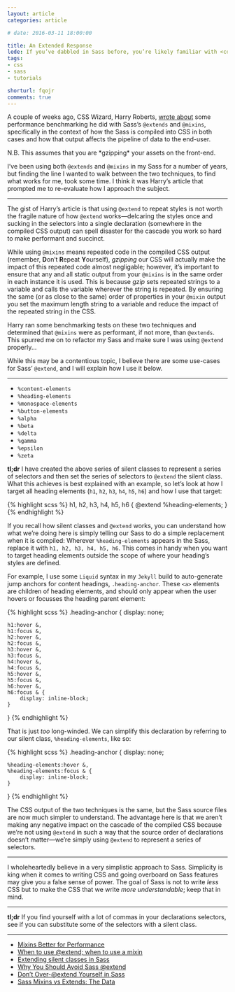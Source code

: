 ```yaml
---
layout: article
categories: article

# date: 2016-03-11 18:00:00

title: An Extended Response
lede: If you’ve dabbled in Sass before, you’re likely familiar with <code>@extends</code> and <code>@mixins</code>, but is there any use-case for <code>@extend</code>? Given the benchmark performance of the two, can we still be confident in the cascade when <code>@extending</code> in Sass?
tags:
- css
- sass
- tutorials

shorturl: fqojr
comments: true
---
```



A couple of weeks ago, CSS Wizard, Harry Roberts, [wrote about](http://csswizardry.com/2016/02/mixins-better-for-performance/) some performance benchmarking he did with Sass’s `@extends` and `@mixins`, specifically in the context of how the Sass is compiled into CSS in both cases and how that output affects the pipeline of data to the end-user.

<div class="edit">
    <p>N.B. This assumes that you are *gzipping* your assets on the front-end.</p>
</div>

I’ve been using both `@extends` and `@mixins` in my Sass for a number of years, but finding the line I wanted to walk between the two techniques, to find what works for me, took some time. I think it was Harry’s article that prompted me to re-evaluate how I approach the subject.


--------


The gist of Harry’s article is that using `@extend` to repeat styles is not worth the fragile nature of how `@extend` works—delcaring the styles once and sucking in the selectors into a single declaration (somewhere in the compiled CSS output) can spell disaster for the cascade you work so hard to make performant and succinct.

While using `@mixins` means repeated code in the compiled CSS output (remember, **D**on’t **R**epeat **Y**ourself), *gzipping* our CSS will actually make the impact of this repeated code almost negligable; however, it’s important to ensure that any and all static output from your `@mixins` is in the same order in each instance it is used. This is because *gzip* sets repeated strings to a variable and calls the variable wherever the string is repeated. By ensuring the same (or as close to the same) order of properties in your `@mixin` output you set the maximum length string to a variable and reduce the impact of the repeated string in the CSS.

Harry ran some benchmarking tests on these two techniques and determined that `@mixins` were as performant, if not more, than `@extends`. This spurred me on to refactor my Sass and make sure I was using `@extend` properly...

While this may be a contentious topic, I believe there are some use-cases for Sass’ `@extend`, and I will explain how I use it below.


--------


- `%content-elements`
- `%heading-elements`
- `%monospace-elements`
- `%button-elements`
- `%alpha`
- `%beta`
- `%delta`
- `%gamma`
- `%epsilon`
- `%zeta`

**tl;dr** I have created the above series of silent classes to represent a series of selectors and then set the series of selectors to `@extend` the silent class. What this achieves is best explained with an example, so let’s look at how I target all heading elements (`h1`, `h2`, `h3`, `h4`, `h5`, `h6`) and how I use that target:

{% highlight scss %}
h1,
h2,
h3,
h4,
h5,
h6 {
    @extend %heading-elements;
}
{% endhighlight %}

If you recall how silent classes and `@extend` works, you can understand how what we’re doing here is simply telling our Sass to do a simple replacement when it is compiled: Wherever `%heading-elements` appears in the Sass, replace it with `h1, h2, h3, h4, h5, h6`. This comes in handy when you want to target heading elements outside the scope of where your heading’s styles are defined.

For example, I use some `Liquid` syntax in my `Jekyll` build to auto-generate jump anchors for content headings, `.heading-anchor`. These `<a>` elements are children of heading elements, and should only appear when the user hovers or focusses the heading parent element:

{% highlight scss %}
.heading-anchor {
    display: none;

    h1:hover &,
    h1:focus &,
    h2:hover &,
    h2:focus &,
    h3:hover &,
    h3:focus &,
    h4:hover &,
    h4:focus &,
    h5:hover &,
    h5:focus &,
    h6:hover &,
    h6:focus & {
        display: inline-block;
    }
}
{% endhighlight %}

That is just *too* long-winded. We can simplify this declaration by referring to our silent class, `%heading-elements`, like so:

{% highlight scss %}
.heading-anchor {
    display: none;

    %heading-elements:hover &,
    %heading-elements:focus & {
        display: inline-block;
    }
}
{% endhighlight %}

The CSS output of the two techniques is the same, but the Sass source files are now much simpler to understand. The advantage here is that we aren’t making any negative impact on the cascade of the compiled CSS because we’re not using `@extend` in such a way that the source order of declarations doesn’t matter—we’re simply using `@extend` to represent a series of selectors.


--------


I wholeheartedly believe in a very simplistic approach to Sass. Simplicity is king when it comes to writing CSS and going overboard on Sass features may give you a false sense of power. The goal of Sass is not to write *less* CSS but to make the CSS that we write *more understandable*; keep that in mind.


--------


**tl;dr** If you find yourself with a lot of commas in your declarations selectors, see if you can substitute some of the selectors with a silent class.



--------


- [Mixins Better for Performance](http://csswizardry.com/2016/02/mixins-better-for-performance/)
- [When to use @extend; when to use a mixin](http://csswizardry.com/2014/11/when-to-use-extend-when-to-use-a-mixin/)
- [Extending silent classes in Sass](http://csswizardry.com/2014/01/extending-silent-classes-in-sass/)
- [Why You Should Avoid Sass @extend](http://www.sitepoint.com/avoid-sass-extend/)
- [Don’t Over-@extend Yourself in Sass](http://pressupinc.com/blog/2014/11/dont-overextend-yourself-in-sass/)
- [Sass Mixins vs Extends: The Data](https://tech.bellycard.com/blog/sass-mixins-vs-extends-the-data/)
